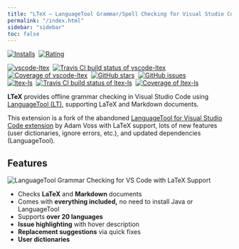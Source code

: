 ```yaml
---
title: "LTeX – LanguageTool Grammar/Spell Checking for Visual Studio Code with LaTeX Support"
permalink: "/index.html"
sidebar: "sidebar"
toc: false
---
```


<a href="https://marketplace.visualstudio.com/items?itemName=valentjn.vscode-ltex" class="no-external">![Installs](https://img.shields.io/visual-studio-marketplace/i/valentjn.vscode-ltex?logo=visual-studio-code)</a>&nbsp;
<a href="https://marketplace.visualstudio.com/items?itemName=valentjn.vscode-ltex" class="no-external">![Rating](https://img.shields.io/visual-studio-marketplace/stars/valentjn.vscode-ltex?logo=visual-studio-code)</a>

<a href="https://github.com/valentjn/vscode-ltex" class="no-external">![vscode-ltex](https://img.shields.io/badge/vscode--ltex-grey)</a>&nbsp;
<a href="https://www.travis-ci.org/valentjn/vscode-ltex" class="no-external">![Travis CI build status of vscode-ltex](https://img.shields.io/travis/valentjn/vscode-ltex/feature-ltex5?logo=travis)</a>&nbsp;
<a href="https://coveralls.io/github/valentjn/vscode-ltex" class="no-external">![Coverage of vscode-ltex](https://img.shields.io/coveralls/github/valentjn/vscode-ltex/feature-ltex5?logo=coveralls)</a>&nbsp;
<a href="https://github.com/valentjn/vscode-ltex" class="no-external">![GitHub stars](https://img.shields.io/github/stars/valentjn/vscode-ltex?logo=github)</a>&nbsp;
<a href="https://github.com/valentjn/vscode-ltex/issues" class="no-external">![GitHub issues](https://img.shields.io/github/issues/valentjn/vscode-ltex?logo=github)</a><br/>
<a href="https://github.com/valentjn/ltex-ls" class="no-external">![ltex-ls](https://img.shields.io/badge/ltex--ls-grey)</a>&nbsp;
<a href="https://www.travis-ci.org/valentjn/ltex-ls" class="no-external">![Travis CI build status of ltex-ls](https://img.shields.io/travis/valentjn/ltex-ls/feature-ltex5?logo=travis)</a>&nbsp;
<a href="https://coveralls.io/github/valentjn/ltex-ls" class="no-external">![Coverage of ltex-ls](https://img.shields.io/coveralls/github/valentjn/ltex-ls/feature-ltex5?logo=coveralls)</a>

**LTeX** provides offline grammar checking in Visual Studio Code using [LanguageTool&nbsp;(LT)](https://languagetool.org/), supporting LaTeX and Markdown documents.

This extension is a fork of the abandoned [LanguageTool for Visual Studio Code extension](https://github.com/adamvoss/vscode-languagetool) by Adam Voss with LaTeX support, lots of new features (user dictionaries, ignore errors, etc.), and updated dependencies (LanguageTool).

## Features

![LanguageTool Grammar Checking for VS Code with LaTeX Support](https://github.com/valentjn/vscode-ltex/raw/master/img/LTeX-banner.png)

- Checks **LaTeX** and **Markdown** documents
- Comes with **everything included,** no need to install Java or LanguageTool
- Supports **over 20 languages**
- **Issue highlighting** with hover description
- **Replacement suggestions** via quick fixes
- **User dictionaries**
